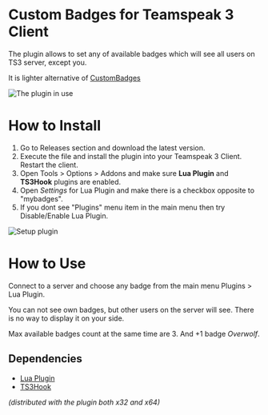 # Custom Badges for Teamspeak 3 Client
The plugin allows to set any of available badges which will see all users on TS3 server, except you.

It is lighter alternative of [CustomBadges](https://github.com/Bluscream/pyTSon_plugins/releases/tag/CustomBadges)

![The plugin in use](https://i.imgur.com/cAx0h3P.png)

# How to Install
1. Go to Releases section and download the latest version.
2. Execute the file and install the plugin into your Teamspeak 3 Client. Restart the client.
3. Open Tools > Options > Addons and make sure **Lua Plugin** and **TS3Hook** plugins are enabled.
4. Open *Settings* for Lua Plugin and make there is a checkbox opposite to "mybadges".
5. If you dont see "Plugins" menu item in the main menu then try Disable/Enable Lua Plugin.

![Setup plugin](https://i.imgur.com/7VxEeeH.png)

# How to Use
Connect to a server and choose any badge from the main menu Plugins > Lua Plugin.

You can not see own badges, but other users on the server will see. There is no way to display it on your side.

Max available badges count at the same time are 3. And +1 badge *Overwolf*.

## Dependencies
* [Lua Plugin](https://www.myteamspeak.com/addons/1ea680fd-dfd2-49ef-a259-74d27593b867)
* [TS3Hook](https://github.com/ReSpeak/TS3Hook)

 *(distributed with the plugin both x32 and x64)*
